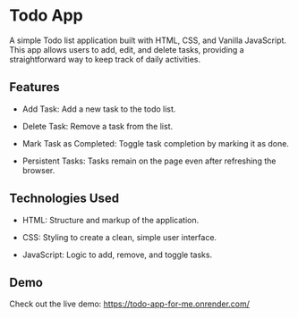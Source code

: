 # Todo App
A simple Todo list application built with HTML, CSS, and Vanilla JavaScript. This app allows users to add, edit, and delete tasks, providing a straightforward way to keep track of daily activities.

## Features
- Add Task: Add a new task to the todo list.

- Delete Task: Remove a task from the list.

- Mark Task as Completed: Toggle task completion by marking it as done.

- Persistent Tasks: Tasks remain on the page even after refreshing the browser.

## Technologies Used
- HTML: Structure and markup of the application.

- CSS: Styling to create a clean, simple user interface.

- JavaScript: Logic to add, remove, and toggle tasks.

## Demo
Check out the live demo: https://todo-app-for-me.onrender.com/
